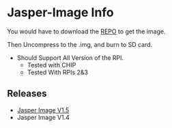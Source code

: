 # Jasper-Image Info

You would have to download the [REPO](https://bitbucket.org/matthew_curry/jasper-img.git ) to get the image.

Then Uncompress to the .img, and burn to SD card.

* Should Support All Version of the RPI.
  * Tested with CHIP
  * Tested With RPIs 2&3

## Releases

* [Jasper Image V1.5](v1.5/README.md)
* Jasper Image V1.4



